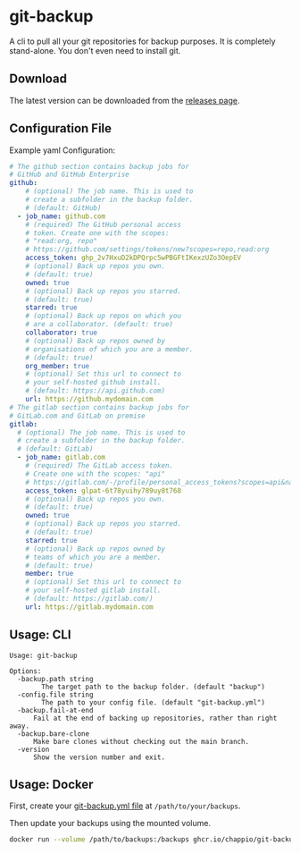 # git-backup

A cli to pull all your git repositories for backup purposes. It is completely stand-alone. You don't even need to install git.

## Download

The latest version can be downloaded from the [releases page](https://github.com/ChappIO/git-backup/releases).

## Configuration File

Example yaml Configuration:
```yaml
# The github section contains backup jobs for
# GitHub and GitHub Enterprise
github:
    # (optional) The job name. This is used to
    # create a subfolder in the backup folder. 
    # (default: GitHub)
  - job_name: github.com
    # (required) The GitHub personal access
    # token. Create one with the scopes:
    # "read:org, repo"
    # https://github.com/settings/tokens/new?scopes=repo,read:org
    access_token: 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
    # (optional) Back up repos you own.
    # (default: true)
    owned: true
    # (optional) Back up repos you starred.
    # (default: true)
    starred: true
    # (optional) Back up repos on which you 
    # are a collaborator. (default: true)
    collaborator: true
    # (optional) Back up repos owned by 
    # organisations of which you are a member.
    # (default: true)
    org_member: true
    # (optional) Set this url to connect to
    # your self-hosted github install.
    # (default: https://api.github.com)
    url: https://github.mydomain.com
# The gitlab section contains backup jobs for
# GitLab.com and GitLab on premise
gitlab:
  # (optional) The job name. This is used to
  # create a subfolder in the backup folder. 
  # (default: GitLab)
  - job_name: gitlab.com
    # (required) The GitLab access token.
    # Create one with the scopes: "api"
    # https://gitlab.com/-/profile/personal_access_tokens?scopes=api&name=git-backup
    access_token: glpat-6t78yuihy789uy8t768
    # (optional) Back up repos you own.
    # (default: true)
    owned: true
    # (optional) Back up repos you starred.
    # (default: true)
    starred: true
    # (optional) Back up repos owned by 
    # teams of which you are a member.
    # (default: true)
    member: true
    # (optional) Set this url to connect to
    # your self-hosted gitlab install.
    # (default: https://gitlab.com/)
    url: https://gitlab.mydomain.com
```

## Usage: CLI

```asciidoc
Usage: git-backup

Options:
  -backup.path string
        The target path to the backup folder. (default "backup")
  -config.file string
        The path to your config file. (default "git-backup.yml")
  -backup.fail-at-end
      Fail at the end of backing up repositories, rather than right away.
  -backup.bare-clone
      Make bare clones without checking out the main branch.
  -version
      Show the version number and exit.
```

## Usage: Docker

First, create your [git-backup.yml file](#configuration-file) at `/path/to/your/backups`.

Then update your backups using the mounted volume.

```bash
docker run --volume /path/to/backups:/backups ghcr.io/chappio/git-backup:latest
```
